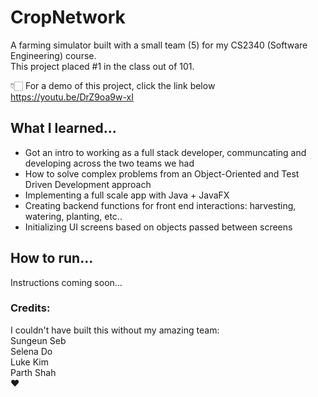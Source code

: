 # CropNetwork

A farming simulator built with a small team (5) for my CS2340 (Software Engineering) course.  
This project placed #1 in the class out of 101.

👇🏻 For a demo of this project, click the link below  
https://youtu.be/DrZ9oa9w-xI

## What I learned...

* Got an intro to working as a full stack developer, communcating and developing across the two teams we had
* How to solve complex problems from an Object-Oriented and Test Driven Development approach
* Implementing a full scale app with Java + JavaFX
* Creating backend functions for front end interactions: harvesting, watering, planting, etc..
* Initializing UI screens based on objects passed between screens

## How to run...

Instructions coming soon...  

### Credits:
I couldn't have built this without my amazing team:  
Sungeun Seb  
Selena Do  
Luke Kim  
Parth Shah  
❤️
